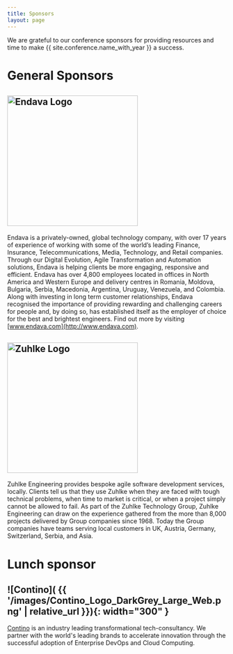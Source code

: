 ```yaml
---
title: Sponsors
layout: page
---
```


<p>We are grateful to our conference sponsors for providing resources and time to make {{ site.conference.name_with_year }} a success.</p>

<h1>General Sponsors</h1>

## <img src="{{ '/images/Endava_Logo.jpg' | relative_url }}" alt="Endava Logo" width="300" />

Endava is a privately-owned, global technology company, with over
17 years of experience of working with some of the world’s leading
Finance, Insurance, Telecommunications, Media, Technology, and
Retail companies. Through our Digital Evolution, Agile Transformation
and Automation solutions, Endava is helping clients be more engaging,
responsive and efficient. Endava has over 4,800 employees located
in offices in North America and Western Europe and delivery centres
in Romania, Moldova, Bulgaria, Serbia, Macedonia, Argentina, Uruguay,
Venezuela, and Colombia. Along with investing in long term customer
relationships, Endava recognised the importance of providing rewarding
and challenging careers for people and, by doing so, has established
itself as the employer of choice for the best and brightest
engineers. Find out more by visiting [www.endava.com](http://www.endava.com).

## <img  src="{{ '/images/Zuehlke_logo.jpg' | relative_url }}" alt="Zuhlke Logo" width="300"/>


Zuhlke Engineering provides bespoke agile software development services, locally. Clients tell us that they use Zuhlke when they are faced with tough technical problems, when time to market is critical, or when a project simply cannot be allowed to fail.
As part of the Zuhlke Technology Group, Zuhlke Engineering can draw on the experience gathered from the more than 8,000 projects delivered by Group companies since 1968. Today the Group companies have teams serving local customers in UK, Austria, Germany, Switzerland, Serbia, and Asia.


<h1>Lunch sponsor</h1>

## ![Contino]( {{ '/images/Contino_Logo_DarkGrey_Large_Web.png' | relative_url }}){: width="300" }

[Contino](https://www.contino.io) is an industry leading transformational tech-consultancy. We partner with the world's leading brands to accelerate innovation through the successful adoption of Enterprise DevOps and Cloud Computing.
